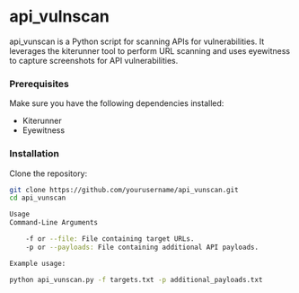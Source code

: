 # api_vulnscan
api_vunscan is a Python script for scanning APIs for vulnerabilities. It leverages the kiterunner tool to perform URL scanning and uses eyewitness to capture screenshots for API vulnerabilities.

### Prerequisites

Make sure you have the following dependencies installed:

- Kiterunner
- Eyewitness

### Installation

Clone the repository:

```bash
git clone https://github.com/yourusername/api_vunscan.git
cd api_vunscan

Usage
Command-Line Arguments

    -f or --file: File containing target URLs.
    -p or --payloads: File containing additional API payloads.

Example usage:

python api_vunscan.py -f targets.txt -p additional_payloads.txt


